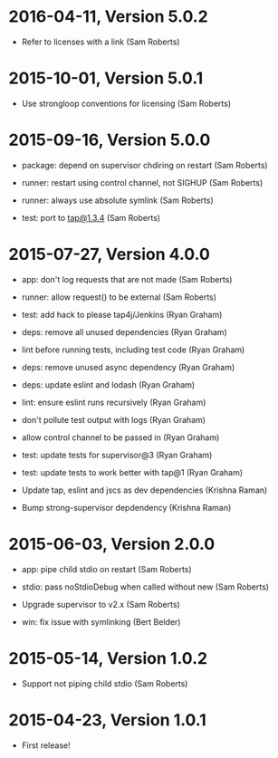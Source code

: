 2016-04-11, Version 5.0.2
=========================

 * Refer to licenses with a link (Sam Roberts)


2015-10-01, Version 5.0.1
=========================

 * Use strongloop conventions for licensing (Sam Roberts)


2015-09-16, Version 5.0.0
=========================

 * package: depend on supervisor chdiring on restart (Sam Roberts)

 * runner: restart using control channel, not SIGHUP (Sam Roberts)

 * runner: always use absolute symlink (Sam Roberts)

 * test: port to tap@1.3.4 (Sam Roberts)


2015-07-27, Version 4.0.0
=========================

 * app: don't log requests that are not made (Sam Roberts)

 * runner: allow request() to be external (Sam Roberts)

 * test: add hack to please tap4j/Jenkins (Ryan Graham)

 * deps: remove all unused dependencies (Ryan Graham)

 * lint before running tests, including test code (Ryan Graham)

 * deps: remove unused async dependency (Ryan Graham)

 * deps: update eslint and lodash (Ryan Graham)

 * lint: ensure eslint runs recursively (Ryan Graham)

 * don't pollute test output with logs (Ryan Graham)

 * allow control channel to be passed in (Ryan Graham)

 * test: update tests for supervisor@3 (Ryan Graham)

 * test: update tests to work better with tap@1 (Ryan Graham)

 * Update tap, eslint and jscs as dev dependencies (Krishna Raman)

 * Bump strong-supervisor depdendency (Krishna Raman)


2015-06-03, Version 2.0.0
=========================

 * app: pipe child stdio on restart (Sam Roberts)

 * stdio: pass noStdioDebug when called without new (Sam Roberts)

 * Upgrade supervisor to v2.x (Sam Roberts)

 * win: fix issue with symlinking (Bert Belder)


2015-05-14, Version 1.0.2
=========================

 * Support not piping child stdio (Sam Roberts)


2015-04-23, Version 1.0.1
=========================

 * First release!
